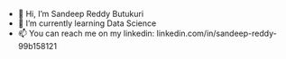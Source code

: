 - 👋 Hi, I’m Sandeep Reddy Butukuri
- 🌱 I’m currently learning Data Science
- 📫 You can reach me on my linkedin: linkedin.com/in/sandeep-reddy-99b158121

<!---
Sandeepreddy-b/Sandeepreddy-b is a ✨ special ✨ repository because its `README.md` (this file) appears on your GitHub profile.
You can click the Preview link to take a look at your changes.
--->
